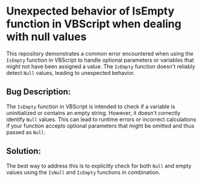 # Unexpected behavior of IsEmpty function in VBScript when dealing with null values

This repository demonstrates a common error encountered when using the `IsEmpty` function in VBScript to handle optional parameters or variables that might not have been assigned a value.  The `IsEmpty` function doesn't reliably detect `Null` values, leading to unexpected behavior.

## Bug Description:

The `IsEmpty` function in VBScript is intended to check if a variable is uninitialized or contains an empty string. However, it doesn't correctly identify `Null` values. This can lead to runtime errors or incorrect calculations if your function accepts optional parameters that might be omitted and thus passed as `Null`.

## Solution:

The best way to address this is to explicitly check for both `Null` and empty values using the `IsNull` and `IsEmpty` functions in combination.
